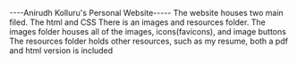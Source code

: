 ----Anirudh Kolluru's Personal Website-----
The website houses two main filed. The html and CSS
There is an images and resources folder. The images folder houses all of the images, icons(favicons), and image buttons
The resources folder holds other resources, such as my resume, both a pdf and html version is included

